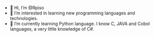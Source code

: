 - 👋 Hi, I’m @Rpiso
- 👀 I’m interested in learning new programming languages and technologies.
- 🌱 I’m currently learning Python language. I know C, JAVA and Cobol languages, a very little knowledge of C#.
<!---
Rpiso/Rpiso is a ✨ special ✨ repository because its `README.md` (this file) appears on your GitHub profile.
You can click the Preview link to take a look at your changes.
--->
